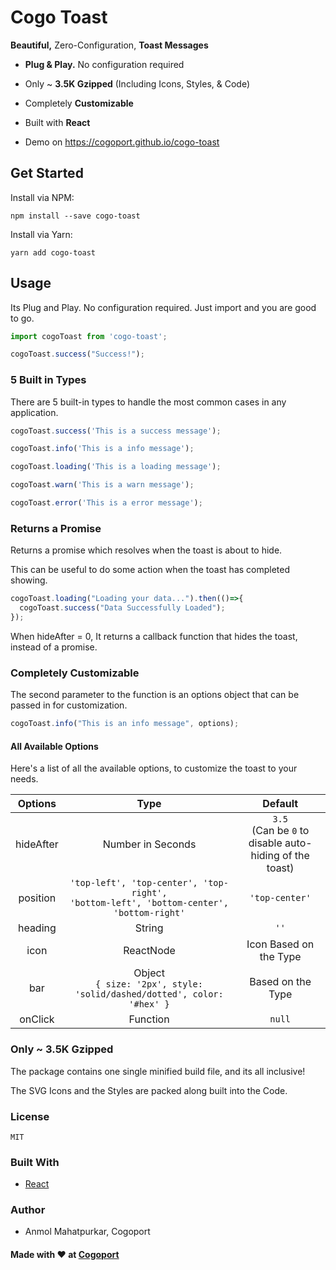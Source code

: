 # Cogo Toast

**Beautiful,** Zero-Configuration, **Toast Messages**

- **Plug & Play.** No configuration required

- Only ~ **3.5K Gzipped** (Including Icons, Styles, & Code)

- Completely **Customizable**

- Built with **React**

- Demo on https://cogoport.github.io/cogo-toast

## Get Started

Install via NPM:

```
npm install --save cogo-toast
```

Install via Yarn:

```
yarn add cogo-toast
```

## Usage

Its Plug and Play. No configuration required. Just import and you are good to go.

```javascript
import cogoToast from 'cogo-toast';

cogoToast.success("Success!");
```

### 5 Built in Types

There are 5 built-in types to handle the most common cases in any application. 

```javascript
cogoToast.success('This is a success message');

cogoToast.info('This is a info message');

cogoToast.loading('This is a loading message');

cogoToast.warn('This is a warn message');

cogoToast.error('This is a error message');
```

### Returns a Promise

Returns a promise which resolves when the toast is about to hide. 

This can be useful to do some action when the toast has completed showing.

```javascript
cogoToast.loading("Loading your data...").then(()=>{
  cogoToast.success("Data Successfully Loaded");
});
```

When hideAfter = 0, It returns a callback function that hides the toast, instead of a promise.

### Completely Customizable

The second parameter to the function is an options object that can be passed in for customization.

```javascript
cogoToast.info("This is an info message", options);
```

#### All Available Options

Here's a list of all the available options, to customize the toast to your needs.

| Options       | Type                  | Default  |
| :-------------: |:---------------------:|:-----:|
| hideAfter     | Number in Seconds       |  ```3.5``` <br />(Can be ```0``` to disable auto-hiding of the toast) |
| position      | ```'top-left', 'top-center', 'top-right',``` <br /> ```'bottom-left', 'bottom-center', 'bottom-right'``` | ```'top-center'``` |
| heading       | String                |   ```''``` |
| icon          | ReactNode             |   Icon Based on the Type |
| bar           | Object <br /> ```{ size: '2px', style: 'solid/dashed/dotted', color: '#hex' }```              |   Based on the Type |
| onClick       | Function               |   ```null``` |

### Only ~ 3.5K Gzipped

The package contains one single minified build file, and its all inclusive! 

The SVG Icons and the Styles are packed along built into the Code. 

### License

```MIT```

### Built With

- [React](https://reactjs.org/)

### Author

- Anmol Mahatpurkar, Cogoport

#### Made with ♥ at [Cogoport](https://www.cogoport.com/)
